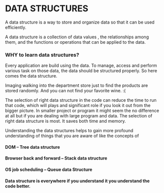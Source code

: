 <h1>﻿DATA STRUCTURES</h1>

<p>A data structure is a way to store and organize data so that it can be used efficiently.</p>
<p>A data structure is a collection of data values , the relationships among them, and the functions or operations that can be applied to the data.</p>

<h3>WHY to learn data structures?</h3>
<p>Every application are build using the data. To manage, access and perform various task on those data, the data should be structured properly. So here comes the data structure.</p>

<p>Imaging walking into the department store just to find the products are stored randomly. And you can not find your favorite wine. :(
  
The selection of right data structure in the code can reduce the time to run that code, which will plays and significant role if you look it out from the bigger picture. In smaller project or program it might seem the no difference at all but if you are dealing with large program and data. The selection of right data structure is most. It saves both time and memory. </p>

<p>Understanding the data structures helps to gain more profound understanding of things that you are aware of like the concepts of </p>

<h4>DOM – Tree data structure</h4>
<h4>Browser back and forward – Stack data structure</h4>
<h4>OS job scheduling – Queue data Structure</h4>
<h4>Data structure is everywhere if you understand it you understand the code better.</h4>

